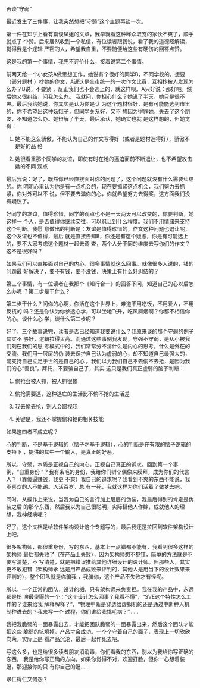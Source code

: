     
再谈“守弱”

最近发生了三件事，让我突然想把“守弱”这个主题再谈一次。
  
第一件在知乎上看有篇谈凤姐的文章，我早就看这种哗众取宠的家伙不爽了，顺手就点了
个赞。后来居然收到一个私信，有位读者跟我说，看了我的道德经解读，觉得我是个逻辑
严密的人，希望我自重，不要随便给这些有硬伤的回答点赞。

这是我的第一个事情，我先不评价什么，接着说第二个事情。

前两天给一个小女孩A做思想工作，她说有个很好的同学B，不同学校的，想要（部分题材
）抄她的作文，A说这是全市统一的一次作文比赛，互相抄被人发现怎么办？B说，不要紧
，反正我们也不会选上的，就这样呗。A只好说：那好吧。然后她又很纠结，问我怎么办。
我就问，你担心什么？她说了半天，她只是很不爽。最后我给她说，你其实是认为你是认
为这个题材很好，是有可能能选到市里的，你不希望出这种妖娥子，但同学关系好，又不
想因为得罪她，失去了这个朋友，不知道怎么办。她辩解了半天，最后承认，她确实也就
是这样想的，但她觉得：

1. 她不能这么骄傲，不能认为自己的作文写得好（或者是题材选得好），骄傲不是好的品
  格

2. 她很看重那个同学的友谊，即使有时在她的逼迫面前不断退让，也不希望攻击她的不同
  观点

最后我说：好了，既然你已经直接面对你的问题了，这个问题就没有什么需要纠结的。你
明明心里认为你是有一点机会的，现在要抓紧这点机会，我们努力去抓紧，你对外可以不
说，但不要去骗你的心，你就希望努力去得奖，这方面我们没有疑议了。

好同学的友谊，值得珍惜，同学的观点也不是一天两天可以改变的，你要判断，她这样一
个人，是否值得你继续交往，可以忍让到什么程度。我们不用情绪来支持这个判断。我愿
意做出的判断是：友谊是值得珍惜的，作文这种问题也退让呢，这个友谊也不值得，最后
就是直接告知B，你还是有这个疑虑，你是有可能选上的，要不大家考虑这个题材一起去调
查，两个人分不同的维度去写你们的作文？这不是很好吗？

如果我们可以直接面对自己的内心，很多事情就这么回事。就像很多人说的，钱的问题最
好解决了，要不有钱，要不没钱，决策上有什么好纠结的？

第三个事情，有一位读者在我那个《知行合一》的回答下问，知道自己的心以后怎么办呢
？第二步是干什么？

第二步干什么？问你的心啊，你活在这个世界上，难道不用吃饭，不用爱人，不用反抗的
吗？还是你认为你参透心学，可以坐地飞升，吃风屙烟啊？你都不相信你的心，谈什么心
学，谈什么第二步呢？

好了，三个故事说完，读者是否已经知道我要说什么？我原来谈的那个守弱的例子其实不
够好，逻辑拉得太高。而通过这些事例我发现，守强不守弱，是从小被我们刻在我们的思
考模式中的，我们常常分不清什么是内心的思考，什么是外在的交流。我们用一层层的伪
装去保护自己认为虚弱的心，却不知道自己最强大的，能支持自己立足于世的是自己的心
。我们以为我们自己不去偷不去抢，是因为我们的心“善良”，拜托，不要骗自己了，其实
这只是我们真正虚弱的脑子判断：

1. 偷抢会被人抓，被人抓很惨

2. 偷抢需要逃，这种逃亡的生活比不偷不抢的生活差

3. 我去偷去抢，别人会鄙视我

4. 关键是，我还不掌握偷和抢的相关技能

如果这四者不成立呢？

心的判断，不是基于逻辑的（脑子才基于逻辑），心的判断是在有限的脑子逻辑的支持下
，提供的其中一个输入，是真正的好恶。

所以，守弱，本质是正视自己的内心，正视自己真正的诉求。回到第一个事例，“自重身份
”？我有条毛的身份，我给你们树个偶像来膜拜，成为你们的代言人？（靠傻逼赚钱，我更
不爽）我自己的追求呢？我看到不爽的东西不能说，我不喜欢的人不能踢。人活百岁，总
有一死，我就这样为你们活着？做梦去吧。

同时，从操作上来说，当我为自己的言行加上层层的伪装，我最后得到的肯定是伪装之后
的那个东西，然后我以为自己很聪明，实际替他人作嫁，成就他人的理想，我神经病呢？

好了，这个文档是给软件架构设计这个专题写的，最后我还是拉回到软件架构设计上吧。

很多架构师，都很重身份，写的东西，基本上一点错都不能有，我看到很多这样的架构师
最后都失败了（在产品上失败），因为架构师想不犯错，简单的方法就是不要写清楚，不
写清楚，就是把错误推给其他详细设计的设计师。但那些人，其实更不敢犯错（架构师永
远是用产品成败来评判的，其他人是用当下的设计效果来评判的），整个团队就是你骗我
，我骗你，这个产品不失败才有怪呢。

所以，一个正常的团队，设计的垢，只有架构师来负责担。我在我的产品中，永远都是扮
演最傻逼的一个：“这个设计怎么回事？我看不懂”，“SVE这个特性怎么工作的？谁来给我
解释解释？”，“物理中断是穿透给虚拟机的还是通过中断种入机制种进去的？我来写一个
过程，你们谁给我挑毛病？”……

我把我脆弱的一面暴露出去，才能把团队脆弱的一面暴露出来，然后这个团队才能把这些
脆弱的坑填掉，产品才会成功。一个个守着自己的面子，表现上一切欣欣向荣，实际上是
看产品沉沦，最后一起作死去吧。

写这么多，也是给很多读者朋友消消毒，你们看我的东西，别以为我给你写正确的东西，
我是给你写正确的方向，如果你觉得不对，欢迎打脸，但你一心想着装逼，那迎接你的只
有你自己的逼……

求仁得仁又何怨？
